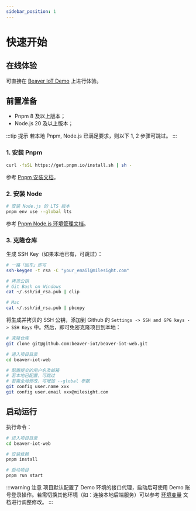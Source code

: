 ```yaml
---
sidebar_position: 1
---
```


# 快速开始

## 在线体验

可直接在 [Beaver IoT Demo](https://demo.beaver-iot.com/) 上进行体验。

## 前置准备

- Pnpm 8 及以上版本；
- Node.js 20 及以上版本；

:::tip 提示
若本地 Pnpm, Node.js 已满足要求，则以下 1, 2 步骤可跳过。
:::

### 1. 安装 Pnpm

```bash
curl -fsSL https://get.pnpm.io/install.sh | sh -
```

参考 [Pnpm 安装文档](https://pnpm.io/installation)。

### 2. 安装 Node

```bash
# 安装 Node.js 的 LTS 版本
pnpm env use --global lts
```

参考 [Pnpm Node.js 环境管理文档](https://pnpm.io/cli/env)。

### 3. 克隆仓库

生成 SSH Key（如果本地已有，可跳过）：

```bash
# 一路「回车」即可
ssh-keygen -t rsa -C "your_email@milesight.com"

# 拷贝公钥
# Git Bash on Windows
cat ~/.ssh/id_rsa.pub | clip

# Mac
cat ~/.ssh/id_rsa.pub | pbcopy
```

将生成并拷贝的 SSH 公钥，添加到 Github 的 `Settings -> SSH and GPG keys -> SSH Keys` 中。然后，即可免密克隆项目到本地：

```bash
# 克隆仓库
git clone git@github.com:beaver-iot/beaver-iot-web.git

# 进入项目目录
cd beaver-iot-web

# 配置提交的用户名及邮箱
# 若本地已配置，可跳过
# 若需全局修改，可增加 --global 参数
git config user.name xxx
git config user.email xxx@milesight.com
```

## 启动运行

执行命令：

```bash
# 进入项目目录
cd beaver-iot-web

# 安装依赖
pnpm install

# 启动项目
pnpm run start
```

:::warning 注意
项目默认配置了 Demo 环境的接口代理，启动后可使用 Demo 账号登录操作。若需切换其他环境（如：连接本地后端服务）可以参考 [环境变量](./development/env.md) 文档进行调整修改。
:::
